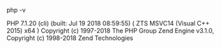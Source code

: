 php -v

PHP 7.1.20 (cli) (built: Jul 19 2018 08:59:55) ( ZTS MSVC14 (Visual C++ 2015) x64 )
Copyright (c) 1997-2018 The PHP Group
Zend Engine v3.1.0, Copyright (c) 1998-2018 Zend Technologies
